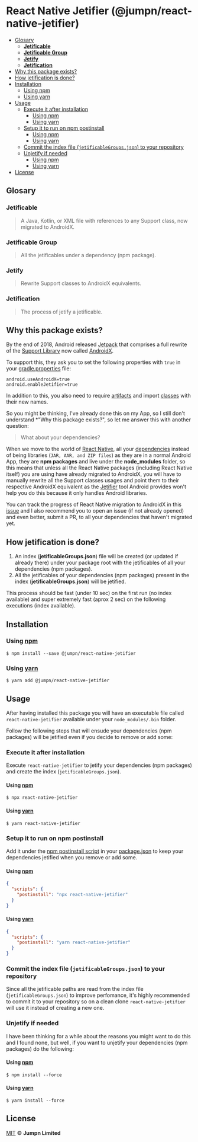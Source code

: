 # React Native Jetifier (@jumpn/react-native-jetifier)

<!-- START doctoc generated TOC please keep comment here to allow auto update -->
<!-- DON'T EDIT THIS SECTION, INSTEAD RE-RUN doctoc TO UPDATE -->


- [Glosary](#glosary)
  - [**Jetificable**](#jetificable)
  - [**Jetificable Group**](#jetificable-group)
  - [**Jetify**](#jetify)
  - [**Jetification**](#jetification)
- [Why this package exists?](#why-this-package-exists)
- [How jetification is done?](#how-jetification-is-done)
- [Installation](#installation)
  - [Using npm](#using-npm)
  - [Using yarn](#using-yarn)
- [Usage](#usage)
  - [Execute it after installation](#execute-it-after-installation)
    - [Using npm](#using-npm-1)
    - [Using yarn](#using-yarn-1)
  - [Setup it to run on npm postinstall](#setup-it-to-run-on-npm-postinstall)
    - [Using npm](#using-npm-2)
    - [Using yarn](#using-yarn-2)
  - [Commit the index file (`jetificableGroups.json`) to your repository](#commit-the-index-file-jetificablegroupsjson-to-your-repository)
  - [Unjetify if needed](#unjetify-if-needed)
    - [Using npm](#using-npm-3)
    - [Using yarn](#using-yarn-3)
- [License](#license)

<!-- END doctoc generated TOC please keep comment here to allow auto update -->

## Glosary

### **Jetificable**

> A Java, Kotlin, or XML file with references to any Support class, now migrated to AndroidX.

### **Jetificable Group**

> All the jetificables under a dependency (npm package).

### **Jetify**

> Rewrite Support classes to AndroidX equivalents.

### **Jetification**

> The process of jetify a jetificable.

## Why this package exists?

By the end of 2018, Android released [Jetpack](https://developer.android.com/jetpack) that comprises a full rewrite of the [Support Library](https://developer.android.com/topic/libraries/support-library) now called [AndroidX](https://developer.android.com/jetpack/androidx).

To support this, they ask you to set the following properties with `true` in your [gradle.properties](https://developer.android.com/studio/build#properties-files) file:

```
android.useAndroidX=true
android.enableJetifier=true
```

In addition to this, you also need to require [artifacts](https://developer.android.com/jetpack/androidx/migrate#artifact_mappings) and import [classes](https://developer.android.com/jetpack/androidx/migrate#class_mappings) with their new names.

So you might be thinking, I've already done this on my App, so I still don't understand *"Why this package exists?", so let me answer this with another question:

> What about your dependencies?

When we move to the world of [React Native](https://facebook.github.io/react-native), all your [dependencies](https://facebook.github.io/react-native/docs/linking-libraries-ios) instead of being libraries (`JAR, AAR, and ZIP files`) as they are in a normal Android App, they are **npm packages** and live under the **node_modules** folder, so this means that unless all the React Native packages (including React Native itself) you are using have already migrated to AndroidX, you will have to manually rewrite all the Support classes usages and point them to their respective AndroidX equivalent as the [Jetifier](https://developer.android.com/studio/command-line/jetifier) tool Android provides won't help you do this because it only handles Android libraries.

You can track the progress of React Native migration to AndroidX in this [issue](https://github.com/facebook/react-native/issues/23112) and I also recommend you to open an issue (if not already opened) and even better, submit a PR, to all your dependencies that haven't migrated yet.

## How jetification is done?

1. An index (**jetificableGroups.json**) file will be created (or updated if already there) under your package root with the jetificables of all your dependencies (npm packages).
2. All the jetificables of your dependencies (npm packages) present in the index (**jetificableGroups.json**) will be jetified.

This process should be fast (under 10 sec) on the first run (no index available) and super extremely fast (aprox 2 sec) on the following executions (index available).

## Installation

### Using [npm](https://docs.npmjs.com/cli/npm)
```console
$ npm install --save @jumpn/react-native-jetifier
```
### Using [yarn](https://yarnpkg.com)
```console
$ yarn add @jumpn/react-native-jetifier
```

## Usage

After having installed this package you will have an executable file called `react-native-jetifier` available under your `node_modules/.bin` folder.

Follow the following steps that will ensude your dependencies (npm packages) will be jetified even if you decide to remove or add some:

### Execute it after installation

Execute `react-native-jetifier` to jetify your dependencies (npm packages) and create the index (`jetificableGroups.json`).

#### Using [npm](https://docs.npmjs.com/cli/npm)

```console
$ npx react-native-jetifier
```

#### Using [yarn](https://yarnpkg.com)

```console
$ yarn react-native-jetifier
```

### Setup it to run on npm postinstall

Add it under the [npm postinstall script](https://docs.npmjs.com/misc/scripts) in your [package.json](https://docs.npmjs.com/files/package.json) to keep your dependencies jetified when you remove or add some.

#### Using [npm](https://docs.npmjs.com/cli/npm)

```json
{
  "scripts": {
    "postinstall": "npx react-native-jetifier"
  }
}
```

#### Using [yarn](https://yarnpkg.com)

```json
{
  "scripts": {
    "postinstall": "yarn react-native-jetifier"
  }
}
```

### Commit the index file (`jetificableGroups.json`) to your repository

Since all the jetificable paths are read from the index file (`jetificableGroups.json`) to improve perfomance, it's highly recommended to commit it to your repository so on a clean clone `react-native-jetifier` will use it instead of creating a new one.

### Unjetify if needed

I have been thinking for a while about the reasons you might want to do this and I found none, but well, if you want to unjetify your dependencies (npm packages) do the following:

#### Using [npm](https://docs.npmjs.com/cli/npm)

```console
$ npm install --force
```

#### Using [yarn](https://yarnpkg.com)

```console
$ yarn install --force
```

## License

[MIT](LICENSE.txt) :copyright: **Jumpn Limited**